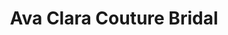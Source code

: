 ---
title: "Ava Clara Couture Bridal"
url: /virginia-beach/ava-clara-couture-bridal/
shop: clothes
---